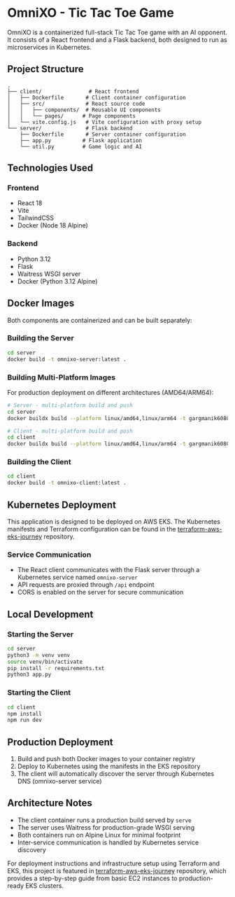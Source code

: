 # OmniXO - Tic Tac Toe Game

OmniXO is a containerized full-stack Tic Tac Toe game with an AI opponent. It consists of a React frontend and a Flask backend, both designed to run as microservices in Kubernetes.

## Project Structure

```
.
├── client/               # React frontend
│   ├── Dockerfile       # Client container configuration
│   ├── src/             # React source code
│   │   ├── components/  # Reusable UI components
│   │   └── pages/      # Page components
│   └── vite.config.js   # Vite configuration with proxy setup
└── server/              # Flask backend
    ├── Dockerfile       # Server container configuration
    ├── app.py          # Flask application
    └── util.py         # Game logic and AI
```

## Technologies Used

### Frontend
- React 18
- Vite
- TailwindCSS
- Docker (Node 18 Alpine)

### Backend
- Python 3.12
- Flask
- Waitress WSGI server
- Docker (Python 3.12 Alpine)

## Docker Images

Both components are containerized and can be built separately:

### Building the Server
```bash
cd server
docker build -t omnixo-server:latest .
```

### Building Multi-Platform Images
For production deployment on different architectures (AMD64/ARM64):

```bash
# Server - multi-platform build and push
cd server
docker buildx build --platform linux/amd64,linux/arm64 -t gargmanik6080/server:latest --push .

# Client - multi-platform build and push  
cd client
docker buildx build --platform linux/amd64,linux/arm64 -t gargmanik6080/client:latest --push .
```

### Building the Client
```bash
cd client
docker build -t omnixo-client:latest .
```

## Kubernetes Deployment

This application is designed to be deployed on AWS EKS. The Kubernetes manifests and Terraform configuration can be found in the [terraform-aws-eks-journey](https://github.com/gargmanik6080/terraform-aws-eks-journey) repository.

### Service Communication
- The React client communicates with the Flask server through a Kubernetes service named `omnixo-server`
- API requests are proxied through `/api` endpoint
- CORS is enabled on the server for secure communication

## Local Development

### Starting the Server
```bash
cd server
python3 -m venv venv
source venv/bin/activate
pip install -r requirements.txt
python3 app.py
```

### Starting the Client
```bash
cd client
npm install
npm run dev
```

## Production Deployment

1. Build and push both Docker images to your container registry
2. Deploy to Kubernetes using the manifests in the EKS repository
3. The client will automatically discover the server through Kubernetes DNS (omnixo-server service)

## Architecture Notes

- The client container runs a production build served by `serve`
- The server uses Waitress for production-grade WSGI serving
- Both containers run on Alpine Linux for minimal footprint
- Inter-service communication is handled by Kubernetes service discovery

For deployment instructions and infrastructure setup using Terraform and EKS, this project is featured in [terraform-aws-eks-journey](https://github.com/gargmanik6080/terraform-aws-eks-journey) repository, which provides a step-by-step guide from basic EC2 instances to production-ready EKS clusters.
